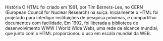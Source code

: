 História
O HTML foi criado em 1991, por Tim Berners-Lee, no CERN (European Council for Nuclear Research) na suíça. Inicialmente o HTML foi projetado para interligar instituições de pesquisa próximas, e compartilhar documentos com facilidade. Em 1992, foi liberada a biblioteca de desenvolvimento WWW ( World Wide Web), uma rede de alcance mundial, que junto com o HTML proporcionou o uso em escala mundial da WEB.
